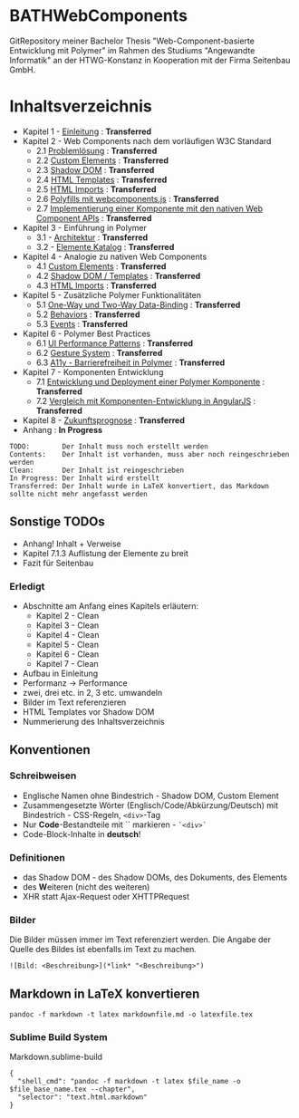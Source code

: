 # BATHWebComponents

GitRepository meiner Bachelor Thesis "Web-Component-basierte Entwicklung mit Polymer" im Rahmen des Studiums "Angewandte Informatik" an der HTWG-Konstanz in Kooperation mit der Firma Seitenbau GmbH.


# Inhaltsverzeichnis

- Kapitel 1 - [Einleitung](https://github.com/glur4k/BATHWebComponents/blob/master/docs/release/kapitel-1-einleitung/1-einleitung.md) : **Transferred**
- Kapitel 2 - Web Components nach dem vorläufigen W3C Standard
  + 2.1 [Problemlösung](https://github.com/glur4k/BATHWebComponents/blob/master/docs/release/kapitel-2-w3c-web-components/1-problemloesung.md) : **Transferred**
  + 2.2 [Custom Elements](https://github.com/glur4k/BATHWebComponents/blob/master/docs/release/kapitel-2-w3c-web-components/2-custom-elements.md) : **Transferred**
  + 2.3 [Shadow DOM](https://github.com/glur4k/BATHWebComponents/blob/master/docs/release/kapitel-2-w3c-web-components/3-shadow-dom.md) : **Transferred**
  + 2.4 [HTML Templates](https://github.com/glur4k/BATHWebComponents/blob/master/docs/release/kapitel-2-w3c-web-components/4-html-templates.md) : **Transferred**
  + 2.5 [HTML Imports](https://github.com/glur4k/BATHWebComponents/blob/master/docs/release/kapitel-2-w3c-web-components/5-html-imports.md) : **Transferred**
  + 2.6 [Polyfills mit webcomponents.js](https://github.com/glur4k/BATHWebComponents/blob/master/docs/release/kapitel-2-w3c-web-components/6-polyfills.md) : **Transferred**
  + 2.7 [Implementierung einer Komponente mit den nativen Web Component APIs](https://github.com/glur4k/BATHWebComponents/blob/master/docs/release/kapitel-2-w3c-web-components/7-beispiel.md) : **Transferred**
- Kapitel 3 - Einführung in Polymer
  + 3.1 - [Architektur](https://github.com/glur4k/BATHWebComponents/blob/master/docs/release/kapitel-3-polymer/1-polymer.md) : **Transferred**
  + 3.2 - [Elemente Katalog](https://github.com/glur4k/BATHWebComponents/blob/master/docs/release/kapitel-3-polymer/1-polymer.md) : **Transferred**
- Kapitel 4 - Analogie zu nativen Web Components
  + 4.1 [Custom Elements](https://github.com/glur4k/BATHWebComponents/blob/master/docs/release/kapitel-4-analogie/1-analogie.md) : **Transferred**
  + 4.2 [Shadow DOM / Templates](https://github.com/glur4k/BATHWebComponents/blob/master/docs/release/kapitel-4-analogie/1-analogie.md) : **Transferred**
  + 4.3 [HTML Imports](https://github.com/glur4k/BATHWebComponents/blob/master/docs/release/kapitel-4-analogie/1-analogie.md) : **Transferred**
- Kapitel 5 - Zusätzliche Polymer Funktionalitäten
  + 5.1 [One-Way und Two-Way Data-Binding](https://github.com/glur4k/BATHWebComponents/blob/master/docs/release/kapitel-5-additional-sugar/1-additional-sugar.md) : **Transferred**
  + 5.2 [Behaviors](https://github.com/glur4k/BATHWebComponents/blob/master/docs/release/kapitel-5-additional-sugar/1-additional-sugar.md) : **Transferred**
  + 5.3 [Events](https://github.com/glur4k/BATHWebComponents/blob/master/docs/release/kapitel-5-additional-sugar/1-additional-sugar.md) : **Transferred**
- Kapitel 6 - Polymer Best Practices
  + 6.1 [UI Performance Patterns](https://github.com/glur4k/BATHWebComponents/blob/master/docs/release/kapitel-6-best-practices/1-best-practices.md) : **Transferred**
  + 6.2 [Gesture System](https://github.com/glur4k/BATHWebComponents/blob/master/docs/release/kapitel-6-best-practices/1-best-practices.md) : **Transferred**
  + 6.3 [A11y - Barrierefreiheit in Polymer](https://github.com/glur4k/BATHWebComponents/blob/master/docs/release/kapitel-6-best-practices/1-best-practices.md) : **Transferred**
- Kapitel 7 - Komponenten Entwicklung
  + 7.1 [Entwicklung und Deployment einer Polymer Komponente](https://github.com/glur4k/BATHWebComponents/blob/master/docs/release/kapitel-7-komponenten-entwicklung/1-polymer-komponente.md) : **Transferred**
  + 7.2 [Vergleich mit Komponenten-Entwicklung in AngularJS](https://github.com/glur4k/BATHWebComponents/blob/master/docs/release/kapitel-7-komponenten-entwicklung/2-angular-vergleich.md) : **Transferred**
- Kapitel 8 - [Zukunftsprognose](https://github.com/glur4k/BATHWebComponents/blob/master/docs/release/kapitel-8-zukunftsprognose/1-zukunftsprognose.md) : **Transferred**
- Anhang : **In Progress**


```
TODO:        Der Inhalt muss noch erstellt werden
Contents:    Der Inhalt ist vorhanden, muss aber noch reingeschrieben werden
Clean:       Der Inhalt ist reingeschrieben
In Progress: Der Inhalt wird erstellt
Transferred: Der Inhalt wurde in LaTeX konvertiert, das Markdown sollte nicht mehr angefasst werden
```


## Sonstige TODOs

- Anhang! Inhalt + Verweise
- Kapitel 7.1.3 Auflistung der Elemente zu breit
- Fazit für Seitenbau


### Erledigt

- Abschnitte am Anfang eines Kapitels erläutern:
  + Kapitel 2 - Clean
  + Kapitel 3 - Clean
  + Kapitel 4 - Clean
  + Kapitel 5 - Clean
  + Kapitel 6 - Clean
  + Kapitel 7 - Clean
- Aufbau in Einleitung
- Performanz -> Performance
- zwei, drei etc. in 2, 3 etc. umwandeln
- Bilder im Text referenzieren
- HTML Templates vor Shadow DOM
- Nummerierung des Inhaltsverzeichnis


## Konventionen

### Schreibweisen

- Englische Namen ohne Bindestrich - Shadow DOM, Custom Element
- Zusammengesetzte Wörter (Englisch/Code/Abkürzung/Deutsch) mit Bindestrich - CSS-Regeln, `<div>`-Tag
- Nur **Code**-Bestandteile mit \`\` markieren - `` `<div>` ``
- Code-Block-Inhalte in **deutsch**!


### Definitionen

- das Shadow DOM - des Shadow DOMs, des Dokuments, des Elements
- des **W**eiteren (nicht des weiteren)
- XHR statt Ajax-Request oder XHTTPRequest


### Bilder

Die Bilder müssen immer im Text referenziert werden. Die Angabe der Quelle des Bildes ist ebenfalls im Text zu machen.

`![Bild: <Beschreibung>](*link* "<Beschreibung>")`


## Markdown in LaTeX konvertieren

`pandoc -f markdown -t latex markdownfile.md -o latexfile.tex`


### Sublime Build System

Markdown.sublime-build
```
{
  "shell_cmd": "pandoc -f markdown -t latex $file_name -o $file_base_name.tex --chapter",
  "selector": "text.html.markdown"
}
```
